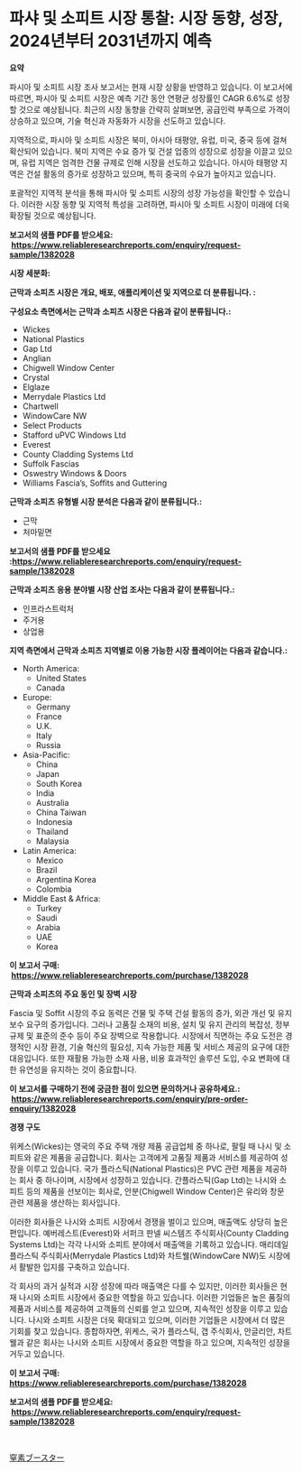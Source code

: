 <p><h1>파샤 및 소피트 시장 통찰: 시장 동향, 성장, 2024년부터 2031년까지 예측</h1></p><p><strong>요약</strong></p>
<p><p>파시아 및 소피트 시장 조사 보고서는 현재 시장 상황을 반영하고 있습니다. 이 보고서에 따르면, 파시아 및 소피트 시장은 예측 기간 동안 연평균 성장률인 CAGR 6.6%로 성장할 것으로 예상됩니다. 최근의 시장 동향을 간략히 살펴보면, 공급인력 부족으로 가격이 상승하고 있으며, 기술 혁신과 자동화가 시장을 선도하고 있습니다.</p><p>지역적으로, 파시아 및 소피트 시장은 북미, 아시아 태평양, 유럽, 미국, 중국 등에 걸쳐 확산되어 있습니다. 북미 지역은 수요 증가 및 건설 업종의 성장으로 성장을 이끌고 있으며, 유럽 지역은 엄격한 건물 규제로 인해 시장을 선도하고 있습니다. 아시아 태평양 지역은 건설 활동의 증가로 성장하고 있으며, 특히 중국의 수요가 높아지고 있습니다.</p><p>포괄적인 지역적 분석을 통해 파시아 및 소피트 시장의 성장 가능성을 확인할 수 있습니다. 이러한 시장 동향 및 지역적 특성을 고려하면, 파시아 및 소피트 시장이 미래에 더욱 확장될 것으로 예상됩니다.</p></p>
<p><strong>보고서의 샘플 PDF를 받으세요: &nbsp;<a href="https://www.reliableresearchreports.com/enquiry/request-sample/1382028">https://www.reliableresearchreports.com/enquiry/request-sample/1382028</a></strong></p>
<p><strong>시장 세분화:</strong></p>
<p><strong> 근막과 소피츠 시장은 개요, 배포, 애플리케이션 및 지역으로 더 분류됩니다. :</strong></p>
<p><strong>구성요소 측면에서는 근막과 소피츠 시장은 다음과 같이 분류됩니다.:</strong></p>
<p><ul><li>Wickes</li><li>National Plastics</li><li>Gap Ltd</li><li>Anglian</li><li>Chigwell Window Center</li><li>Crystal</li><li>Elglaze</li><li>Merrydale Plastics Ltd</li><li>Chartwell</li><li>WindowCare NW</li><li>Select Products</li><li>Stafford uPVC Windows Ltd</li><li>Everest</li><li>County Cladding Systems Ltd</li><li>Suffolk Fascias</li><li>Oswestry Windows & Doors</li><li>Williams Fascia’s, Soffits and Guttering</li></ul></p>
<p><strong> 근막과 소피츠 유형별 시장 분석은 다음과 같이 분류됩니다.:</strong></p>
<p><ul><li>근막</li><li>처마밑면</li></ul></p>
<p><strong>보고서의 샘플 PDF를 받으세요 :<a href="https://www.reliableresearchreports.com/enquiry/request-sample/1382028">https://www.reliableresearchreports.com/enquiry/request-sample/1382028</a></strong></p>
<p><strong> 근막과 소피츠 응용 분야별 시장 산업 조사는 다음과 같이 분류됩니다.:</strong></p>
<p><ul><li>인프라스트럭처</li><li>주거용</li><li>상업용</li></ul></p>
<p><strong>지역 측면에서 근막과 소피츠 지역별로 이용 가능한 시장 플레이어는 다음과 같습니다.:</strong></p>
<p><ul>
    <li>
        North America:
        <ul>
            <li>United States</li>
            <li>Canada</li>
        </ul>
    </li>
    <li>
        Europe:
        <ul>
            <li>Germany</li>
            <li>France</li>
            <li>U.K.</li>
            <li>Italy</li>
            <li>Russia</li>
        </ul>
    </li>
    <li>
        Asia-Pacific:
        <ul>
            <li>China</li>
            <li>Japan</li>
            <li>South Korea</li>
            <li>India</li>
            <li>Australia</li>
            <li>China Taiwan</li>
            <li>Indonesia</li>
            <li>Thailand</li>
            <li>Malaysia</li>
        </ul>
    </li>
    <li>
        Latin America:
        <ul>
            <li>Mexico</li>
            <li>Brazil</li>
            <li>Argentina Korea</li>
            <li>Colombia</li>
        </ul>
    </li>
    <li>
        Middle East & Africa:
        <ul>
            <li>Turkey</li>
            <li>Saudi</li>
            <li>Arabia</li>
            <li>UAE</li>
            <li>Korea</li>
        </ul>
    </li>
    </ul></p>
<p><strong>이 보고서 구매: &nbsp;<a href="https://www.reliableresearchreports.com/purchase/1382028">https://www.reliableresearchreports.com/purchase/1382028</a></strong></p>
<p><strong>근막과 소피츠의 주요 동인 및 장벽 시장</strong></p>
<p><p>Fascia 및 Soffit 시장의 주요 동력은 건물 및 주택 건설 활동의 증가, 외관 개선 및 유지 보수 요구의 증가입니다. 그러나 고품질 소재의 비용, 설치 및 유지 관리의 복잡성, 정부 규제 및 표준의 준수 등이 주요 장벽으로 작용합니다. 시장에서 직면하는 주요 도전은 경쟁적인 시장 환경, 기술 혁신의 필요성, 지속 가능한 제품 및 서비스 제공의 요구에 대한 대응입니다. 또한 재활용 가능한 소재 사용, 비용 효과적인 솔루션 도입, 수요 변화에 대한 유연성을 유지하는 것이 중요합니다.</p></p>
<p><strong>이 보고서를 구매하기 전에 궁금한 점이 있으면 문의하거나 공유하세요.: &nbsp;<a href="https://www.reliableresearchreports.com/enquiry/pre-order-enquiry/1382028">https://www.reliableresearchreports.com/enquiry/pre-order-enquiry/1382028</a></strong></p>
<p><strong>경쟁 구도</strong></p>
<p><p>위케스(Wickes)는 영국의 주요 주택 개량 제품 공급업체 중 하나로, 팔릴 때 나시 및 소피트와 같은 제품을 공급합니다. 회사는 고객에게 고품질 제품과 서비스를 제공하여 성장을 이루고 있습니다. 국가 플라스틱(National Plastics)은 PVC 관련 제품을 제공하는 회사 중 하나이며, 시장에서 성장하고 있습니다. 간플라스틱(Gap Ltd)는 나시와 소피트 등의 제품을 선보이는 회사로, 안분(Chigwell Window Center)은 유리와 창문 관련 제품을 생산하는 회사입니다. </p><p>이러한 회사들은 나시와 소피트 시장에서 경쟁을 벌이고 있으며, 매출액도 상당히 높은 편입니다. 예버레스트(Everest)와 서퍼크 판넬 씨스템즈 주식회사(County Cladding Systems Ltd)는 각각 나시와 소피트 분야에서 매출액을 기록하고 있습니다. 매리데일 플라스틱 주식회사(Merrydale Plastics Ltd)와 차트웰(WindowCare NW)도 시장에서 활발한 입지를 구축하고 있습니다.</p><p>각 회사의 과거 실적과 시장 성장에 따라 매출액은 다를 수 있지만, 이러한 회사들은 현재 나시와 소피트 시장에서 중요한 역할을 하고 있습니다. 이러한 기업들은 높은 품질의 제품과 서비스를 제공하여 고객들의 신뢰를 얻고 있으며, 지속적인 성장을 이루고 있습니다. 나시와 소피트 시장은 더욱 확대되고 있으며, 이러한 기업들은 시장에서 더 많은 기회를 찾고 있습니다.  종합하자면, 위케스, 국가 플라스틱, 갭 주식회사, 안글리안, 차트웰과 같은 회사는 나시와 소피트 시장에서 중요한 역할을 하고 있으며, 지속적인 성장을 거두고 있습니다.</p></p>
<p><strong>이 보고서 구매: &nbsp; <a href="https://www.reliableresearchreports.com/purchase/1382028">https://www.reliableresearchreports.com/purchase/1382028</a></strong></p>
<p><strong>보고서의 샘플 PDF를 받으세요: &nbsp;<a href="https://www.reliableresearchreports.com/enquiry/request-sample/1382028">https://www.reliableresearchreports.com/enquiry/request-sample/1382028</a></strong><strong></strong></p>
<p>&nbsp;</p>
<p><p><a href="https://github.com/lily-u-genius/Market-Research-Report-List-1/blob/main/295942713123.md">窒素ブースター</a></p></p>